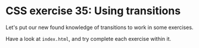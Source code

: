 # CSS exercise 35: Using transitions

Let's put our new found knowledge of transitions to work in some exercises.

Have a look at `index.html`, and try complete each exercise within it.
